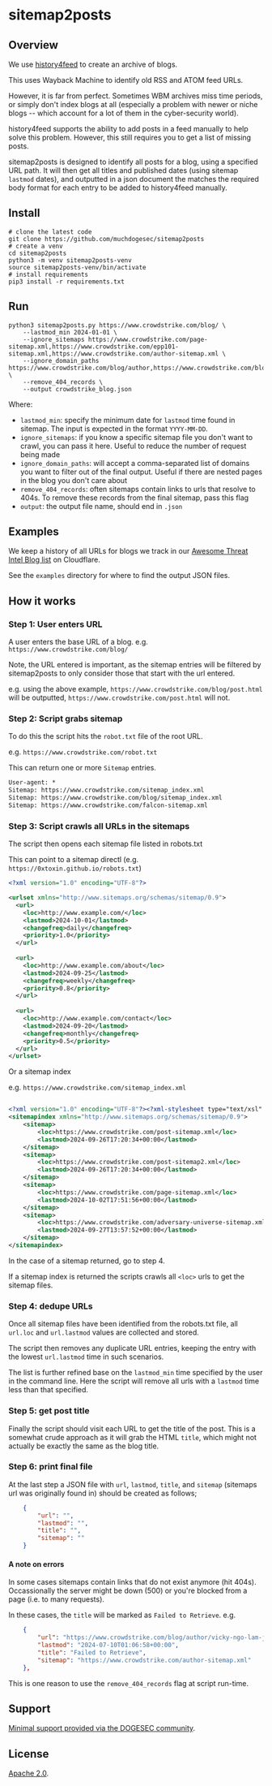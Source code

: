 # sitemap2posts

## Overview

We use [history4feed](https://github.com/muchdogesec/history4feed) to create an archive of blogs.

This uses Wayback Machine to identify old RSS and ATOM feed URLs.

However, it is far from perfect. Sometimes WBM archives miss time periods, or simply don't index blogs at all (especially a problem with newer or niche blogs -- which account for a lot of them in the cyber-security world).

history4feed supports the ability to add posts in a feed manually to help solve this problem. However, this still requires you to get a list of missing posts.

sitemap2posts is designed to identify all posts for a blog, using a specified URL path. It will then get all titles and published dates (using sitemap `lastmod` dates), and outputted in a json document the matches the required body format for each entry to be added to history4feed manually.

## Install

```shell
# clone the latest code
git clone https://github.com/muchdogesec/sitemap2posts
# create a venv
cd sitemap2posts
python3 -m venv sitemap2posts-venv
source sitemap2posts-venv/bin/activate
# install requirements
pip3 install -r requirements.txt
```

## Run

```shell
python3 sitemap2posts.py https://www.crowdstrike.com/blog/ \
	--lastmod_min 2024-01-01 \
    --ignore_sitemaps https://www.crowdstrike.com/page-sitemap.xml,https://www.crowdstrike.com/epp101-sitemap.xml,https://www.crowdstrike.com/author-sitemap.xml \
    --ignore_domain_paths https://www.crowdstrike.com/blog/author,https://www.crowdstrike.com/blog/videos/ \
    --remove_404_records \
	--output crowdstrike_blog.json
```

Where:

* `lastmod_min`: specify the minimum date for `lastmod` time found in sitemap. The input is expected in the format `YYYY-MM-DD`.
* `ignore_sitemaps`: if you know a specific sitemap file you don't want to crawl, you can pass it here. Useful to reduce the number of request being made
* `ignore_domain_paths`: will accept a comma-separated list of domains you want to filter out of the final output. Useful if there are nested pages in the blog you don't care about
* `remove_404_records`: often sitemaps contain links to urls that resolve to 404s. To remove these records from the final sitemap, pass this flag
* `output`: the output file name, should end in `.json`

## Examples

We keep a history of all URLs for blogs we track in our [Awesome Threat Intel Blog list](https://github.com/muchdogesec/awesome_threat_intel_blogs) on Cloudflare.

See the `examples` directory for where to find the output JSON files.

## How it works 

### Step 1: User enters URL

A user enters the base URL of a blog. e.g. `https://www.crowdstrike.com/blog/`

Note, the URL entered is important, as the sitemap entries will be filtered by sitemap2posts to only consider those that start with the url entered.

e.g. using the above example, `https://www.crowdstrike.com/blog/post.html` will be outputted, `https://www.crowdstrike.com/post.html` will not.

### Step 2: Script grabs sitemap

To do this the script hits the `robot.txt` file of the root URL.

e.g. `https://www.crowdstrike.com/robot.txt`

This can return one or more `Sitemap` entries.

```txt
User-agent: *
Sitemap: https://www.crowdstrike.com/sitemap_index.xml
Sitemap: https://www.crowdstrike.com/blog/sitemap_index.xml
Sitemap: https://www.crowdstrike.com/falcon-sitemap.xml
```

### Step 3: Script crawls all URLs in the sitemaps

The script then opens each sitemap file listed in robots.txt

This can point to a sitemap directl (e.g. `https://0xtoxin.github.io/robots.txt`)

```xml
<?xml version="1.0" encoding="UTF-8"?>

<urlset xmlns="http://www.sitemaps.org/schemas/sitemap/0.9">
  <url>
    <loc>http://www.example.com/</loc>
    <lastmod>2024-10-01</lastmod>
    <changefreq>daily</changefreq>
    <priority>1.0</priority>
  </url>
  
  <url>
    <loc>http://www.example.com/about</loc>
    <lastmod>2024-09-25</lastmod>
    <changefreq>weekly</changefreq>
    <priority>0.8</priority>
  </url>
  
  <url>
    <loc>http://www.example.com/contact</loc>
    <lastmod>2024-09-20</lastmod>
    <changefreq>monthly</changefreq>
    <priority>0.5</priority>
  </url>
</urlset>
```

Or a sitemap index

e.g. `https://www.crowdstrike.com/sitemap_index.xml`

```xml

<?xml version="1.0" encoding="UTF-8"?><?xml-stylesheet type="text/xsl" href="https://www.crowdstrike.com/wp-content/plugins/wordpress-seo/css/main-sitemap.xsl"?>
<sitemapindex xmlns="http://www.sitemaps.org/schemas/sitemap/0.9">
	<sitemap>
		<loc>https://www.crowdstrike.com/post-sitemap.xml</loc>
		<lastmod>2024-09-26T17:20:34+00:00</lastmod>
	</sitemap>
	<sitemap>
		<loc>https://www.crowdstrike.com/post-sitemap2.xml</loc>
		<lastmod>2024-09-26T17:20:34+00:00</lastmod>
	</sitemap>
	<sitemap>
		<loc>https://www.crowdstrike.com/page-sitemap.xml</loc>
		<lastmod>2024-10-02T17:51:56+00:00</lastmod>
	</sitemap>
	<sitemap>
		<loc>https://www.crowdstrike.com/adversary-universe-sitemap.xml</loc>
		<lastmod>2024-09-27T13:57:52+00:00</lastmod>
	</sitemap>
</sitemapindex>
```

In the case of a sitemap returned, go to step 4.

If a sitemap index is returned the scripts crawls all `<loc>` urls to get the sitemap files.

### Step 4: dedupe URLs

Once all sitemap files have been identified from the robots.txt file, all `url.loc` and `url.lastmod` values are collected and stored.

The script then removes any duplicate URL entries, keeping the entry with the lowest `url.lastmod` time in such scenarios.

The list is further refined base on the `lastmod_min` time specified by the user in the command line. Here the script will remove all urls with a `lastmod` time less than that specified.

### Step 5: get post title

Finally the script should visit each URL to get the title of the post. This is a somewhat crude approach as it will grab the HTML `title`, which might not actually be exactly the same as the blog title.

### Step 6: print final file

At the last step a JSON file with `url`, `lastmod`, `title`, and `sitemap` (sitemaps url was originally found in) should be created as follows;

```json
    {
        "url": "",
        "lastmod": "",
        "title": "",
        "sitemap": ""
    }
```

#### A note on errors

In some cases sitemaps contain links that do not exist anymore (hit 404s). Occassionally the server might be down (500) or you're blocked from a page (i.e. to many requests).

In these cases, the `title` will be marked as `Failed to Retrieve`. e.g.

```json
    {
        "url": "https://www.crowdstrike.com/blog/author/vicky-ngo-lam-josh-grunzweig/",
        "lastmod": "2024-07-10T01:06:58+00:00",
        "title": "Failed to Retrieve",
        "sitemap": "https://www.crowdstrike.com/author-sitemap.xml"
    },
```

This is one reason to use the `remove_404_records` flag at script run-time.

## Support

[Minimal support provided via the DOGESEC community](https://community.dogesec.com/).

## License

[Apache 2.0](/LICENSE).